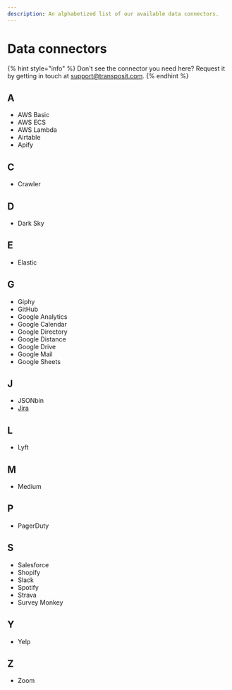 ```yaml
---
description: An alphabetized list of our available data connectors.
---
```


# Data connectors

{% hint style="info" %}
Don't see the connector you need here? Request it by getting in touch at [support@transposit.com](mailto:support@transposit.com).
{% endhint %}

## A

* AWS Basic
* AWS ECS
* AWS Lambda
* Airtable
* Apify

## C

* Crawler

## D

* Dark Sky

## E

* Elastic

## G

* Giphy
* GitHub
* Google Analytics
* Google Calendar
* Google Directory
* Google Distance
* Google Drive
* Google Mail
* Google Sheets



## J

* JSONbin
* [Jira](./connect-to-jira.md)

## L

* Lyft

## M

* Medium

## P

* PagerDuty

## S

* Salesforce
* Shopify
* Slack
* Spotify
* Strava
* Survey Monkey

## Y

* Yelp

## Z 

* Zoom





